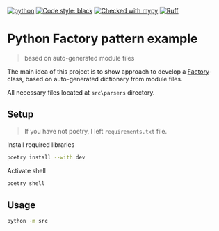 [![python](https://img.shields.io/badge/Python-3.11-3776AB.svg?style=flat&logo=python&logoColor=white)](https://www.python.org)
[![Code style: black](https://img.shields.io/badge/code%20style-black-000000.svg)](https://github.com/psf/black)
[![Checked with mypy](http://www.mypy-lang.org/static/mypy_badge.svg)](http://mypy-lang.org/)
[![Ruff](https://img.shields.io/endpoint?url=https://raw.githubusercontent.com/charliermarsh/ruff/main/assets/badge/v1.json)](https://github.com/charliermarsh/ruff)

# Python Factory pattern example
> based on auto-generated module files

The main idea of this project is to show approach to develop a [Factory](https://www.digitalocean.com/community/tutorials/factory-design-pattern-in-java)-class, based on auto-generated dictionary from module files.

All necessary files located at `src\parsers` directory.

## Setup
> If you have not poetry, I left `requirements.txt` file.

Install required libraries
```bash
poetry install --with dev
```

Activate shell
```bash
poetry shell
```

## Usage
```bash
python -m src
```
